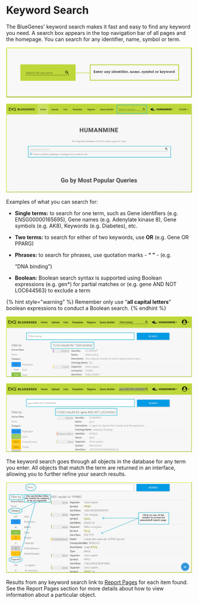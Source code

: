 # Keyword Search

The BlueGenes' keyword search makes it fast and easy to find any keyword you need. A search box appears in the top navigation bar of all pages and the homepage. You can search for any identifier, name, symbol or term.

![Search bar in the top navigation bar](../../.gitbook/assets/search-mini-with-border.png)

![Search bars in the homepage](../../.gitbook/assets/homepage-search%20%281%29.png)

Examples of what you can search for:

* **Single terms:** to search for one term, such as Gene identifiers \(e.g. ENSG00000165695\), Gene names \(e.g. Adenylate kinase 8\), Gene symbols \(e.g. AK8\), Keywords \(e.g. Diabetes\), etc. 
* **Two terms:** to search for either of two keywords, use **OR** \(e.g. Gene OR PPARG\)
* **Phrases:** to search for phrases, use quotation marks - **“ ”** -   \(e.g. 

  “DNA binding”\)

* **Boolean:** Boolean search syntax is supported using Boolean expressions \(e.g. gen\*\) for partial matches or \(e.g. gene AND NOT LOC644563\) to exclude a term

{% hint style="warning" %}
Remember only use “**all capital letters**” boolean expressions to conduct a Boolean search. 
{% endhint %}

![Phrases search](../../.gitbook/assets/dna-binding.png)

![Boolean search](../../.gitbook/assets/gene-and-not-loc644563.png)

The keyword search goes through all objects in the database for any term you enter. All objects that match the term are returned in an interface, allowing you to further refine your search results.   

![](../../.gitbook/assets/keyword-search.png)

Results from any keyword search link to [Report Pages](https://flymine.readthedocs.io/en/latest/report-pages/Documentationreportpages.html#reportpages) for each item found. See the Report Pages section for more details about how to view information about a particular object. 

